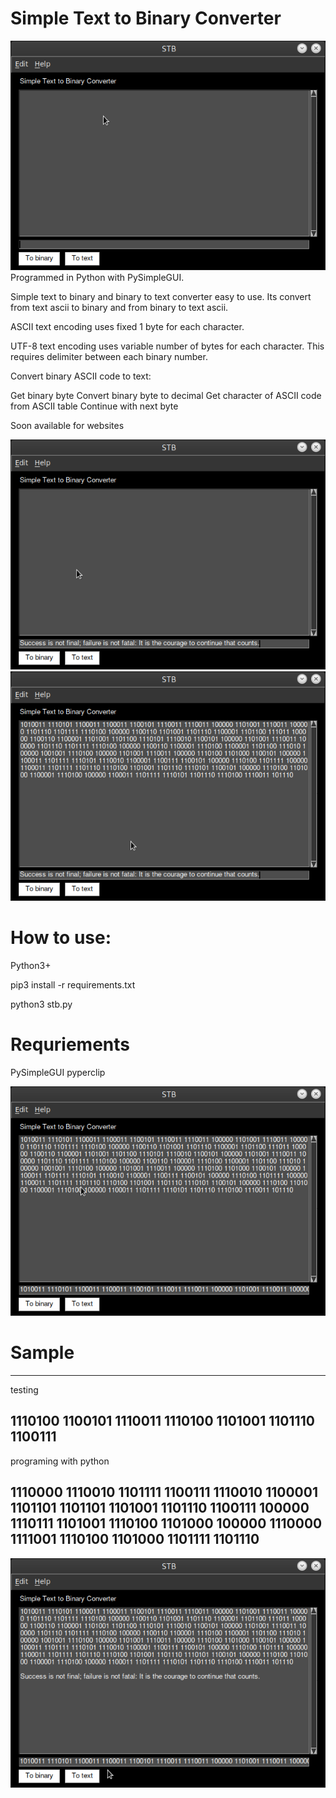 # Simple Text to Binary Converter

![STB](1.png)
Programmed in Python with PySimpleGUI.

Simple text to binary and binary to text converter easy to use. Its convert from
text ascii to binary and from binary to text ascii.

ASCII text encoding uses fixed 1 byte for each character.

UTF-8 text encoding uses variable number of bytes for each character. This requires delimiter between each binary number.

Convert binary ASCII code to text:

Get binary byte
Convert binary byte to decimal
Get character of ASCII code from ASCII table
Continue with next byte

Soon available for websites

![STB](2.png)
![STB](3.png)

# How to use:

Python3+

pip3 install -r requirements.txt

python3 stb.py

# Requriements

PySimpleGUI
pyperclip

![STB](4.png)

# Sample 
---------------------------------------------------------------------------
testing

1110100 1100101 1110011 1110100 1101001 1101110 1100111
---------------------------------------------------------------------------

programing with python

1110000 1110010 1101111 1100111 1110010 1100001 1101101 1101101 1101001 
1101110 1100111 100000 1110111 1101001 1110100 1101000 100000 1110000 
1111001 1110100 1101000 1101111 1101110
---------------------------------------------------------------------------
![STB](5.png)
